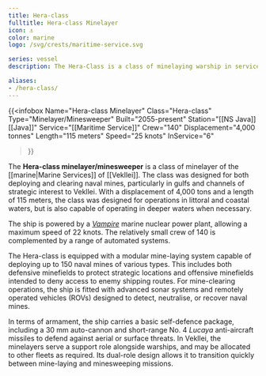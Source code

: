 ```yaml
---
title: Hera-class
fulltitle: Hera-class Minelayer
icon: ⚓️
color: marine
logo: /svg/crests/maritime-service.svg

series: vessel
description: The Hera-Class is a class of minelaying warship in service with the Vekllei Armed Forces.

aliases:
- /hera-class/
---
```

{{<infobox
	Name="Hera-class Minelayer"
	Class="Hera-class"
	Type="Minelayer/Minesweeper"
	Built="2055-present"
	Station="[[NS Java]] [[Java]]"
	Service="[[Maritime Service]]"
	Crew="140"
	Displacement="4,000 tonnes"
	Length="115 meters"
	Speed="25 knots"
	InService="6"
>}}

The **Hera-class minelayer/minesweeper** is a class of minelayer of the [[marine|Marine Services]] of [[Vekllei]]. The class was designed for both deploying and clearing naval mines, particularly in gulfs and channels of strategic interest to Vekllei. With a displacement of 4,000 tons and a length of 115 meters, the class was designed for operations in littoral and coastal waters, but is also capable of operating in deeper waters when necessary.

The ship is powered by a [*Vampire*](/nmpr/) marine nuclear power plant, allowing a maximum speed of 22 knots. The relatively small crew of 140 is complemented by a range of automated systems.

The Hera-class is equipped with a modular mine-laying system capable of deploying up to 150 naval mines of various types. This includes both defensive minefields to protect strategic locations and offensive minefields intended to deny access to enemy shipping routes. For mine-clearing operations, the ship is fitted with advanced sonar systems and remotely operated vehicles (ROVs) designed to detect, neutralise, or recover naval mines.

In terms of armament, the ship carries a basic self-defence package, including a 30 mm auto-cannon and short-range No. 4 *Lucaya* anti-aircraft missiles to defend against aerial or surface threats. In Vekllei, the minelayers serve a support role alongside warships, and may be allocated to other fleets as required. Its dual-role design allows it to transition quickly between mine-laying and minesweeping missions.